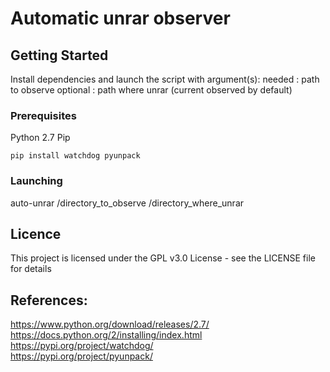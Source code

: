# Automatic unrar observer

## Getting Started

Install dependencies and launch the script with argument(s):
needed : path to observe
optional : path where unrar (current observed by default)

### Prerequisites

Python 2.7
Pip

```
pip install watchdog pyunpack
```

### Launching

auto-unrar /directory_to_observe /directory_where_unrar

## Licence
This project is licensed under the GPL v3.0 License - see the LICENSE file for details

 References:  
---------- 
https://www.python.org/download/releases/2.7/  
https://docs.python.org/2/installing/index.html 
https://pypi.org/project/watchdog/   
https://pypi.org/project/pyunpack/ 
